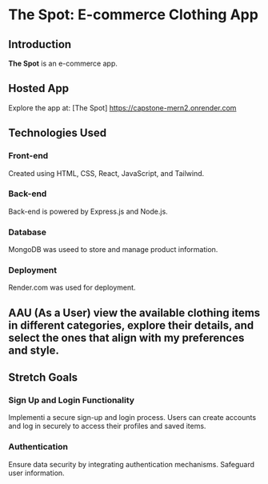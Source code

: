 # The Spot: E-commerce Clothing App

## Introduction
**The Spot** is an e-commerce app.

## Hosted App
Explore the app at: [The Spot] https://capstone-mern2.onrender.com

## Technologies Used

### Front-end
Created using HTML, CSS, React, JavaScript, and Tailwind.

### Back-end
Back-end is powered by Express.js and Node.js.

### Database
MongoDB was useed to store and manage product information.

### Deployment
Render.com was used for deployment.

## AAU (As a User) view the available clothing items in different categories, explore their details, and select the ones that align with my preferences and style.

## Stretch Goals

### Sign Up and Login Functionality
Implementi a secure sign-up and login process. Users can create accounts and log in securely to access their profiles and saved items.

### Authentication
Ensure data security by integrating authentication mechanisms. Safeguard user information.

